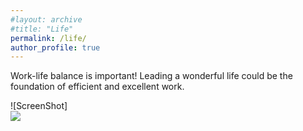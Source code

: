 ```yaml
---
#layout: archive
#title: "Life"
permalink: /life/
author_profile: true
---
```


Work-life balance is important! Leading a wonderful life could be the foundation of efficient and excellent work. 

![ScreenShot]<br/><img src='/images/IMG_3147.JPG'>
